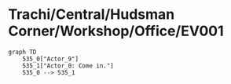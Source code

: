 # Trachi/Central/Hudsman Corner/Workshop/Office/EV001


```mermaid
graph TD
    535_0["Actor_9"]
    535_1["Actor_0: Come in."]
    535_0 --> 535_1
```